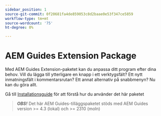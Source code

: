 ```yaml
---
sidebar_position: 1
source-git-commit: 0f20681fa4de859053c8d2baae0e53f347ce5859
workflow-type: tm+mt
source-wordcount: '75'
ht-degree: 0%

---
```


# AEM Guides Extension Package

Med AEM Guides Extension-paketet kan du anpassa ditt program efter dina behov. Vill du lägga till ytterligare en knapp i ett verktygsfält? Ett nytt inmatningsfält i kommentarsrutan? Ett annat alternativ på snabbmenyn? Nu kan du göra allt.

Gå till [Installationsguide](./integrating_customisations.md) för att förstå hur du använder det här paketet

> **_OBS!_** Det här AEM Guides-tilläggspaketet stöds med AEM Guides version >= 4.3 (lokal) och >= 2310 (moln)
